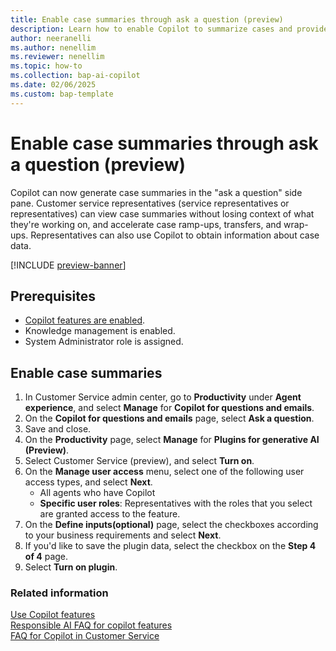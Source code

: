 ```yaml
---
title: Enable case summaries through ask a question (preview)
description: Learn how to enable Copilot to summarize cases and provide case data through the "ask a question" feature. Representatives can use this information to expedite cases.
author: neeranelli
ms.author: nenellim
ms.reviewer: nenellim
ms.topic: how-to
ms.collection: bap-ai-copilot
ms.date: 02/06/2025
ms.custom: bap-template
---
```


# Enable case summaries through ask a question (preview)

Copilot can now generate case summaries in the "ask a question" side pane. Customer service representatives (service representatives or representatives) can view case summaries without losing context of what they're working on, and accelerate case ramp-ups, transfers, and wrap-ups. Representatives can also use Copilot to obtain information about case data.

[!INCLUDE [preview-banner](~/../shared-content/shared/preview-includes/preview-banner.md)]

## Prerequisites

- [Copilot features are enabled](configure-copilot-features.md).
- Knowledge management is enabled.
- System Administrator role is assigned.


## Enable case summaries

1. In Customer Service admin center, go to **Productivity** under **Agent experience**, and select **Manage** for **Copilot for questions and emails**.
1. On the **Copilot for questions and emails** page, select **Ask a question**.
1. Save and close.
1. On the **Productivity** page, select **Manage** for **Plugins for generative AI (Preview)**.
1. Select Customer Service (preview), and select **Turn on**.
1. On the **Manage user access** menu, select one of the following user access types, and select **Next**.
    - All agents who have Copilot
    - **Specific user roles**: Representatives with the roles that you select are granted access to the feature.
1. On the **Define inputs(optional)** page, select the checkboxes according to your business requirements and select **Next**.
1. If you'd like to save the plugin data, select the checkbox on the **Step 4 of 4** page.
1. Select **Turn on plugin**.

### Related information

[Use Copilot features](../use/use-copilot-features.md)  
[Responsible AI FAQ for copilot features](../implement/faq-responsible-ai-copilot.md)  
[FAQ for Copilot in Customer Service](../administer/faq-copilot-features.md)  

